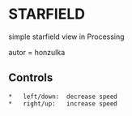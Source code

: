 # STARFIELD

simple starfield view in Processing

autor = honzulka


## Controls

    *   left/down:  decrease speed
    *   right/up:   increase speed